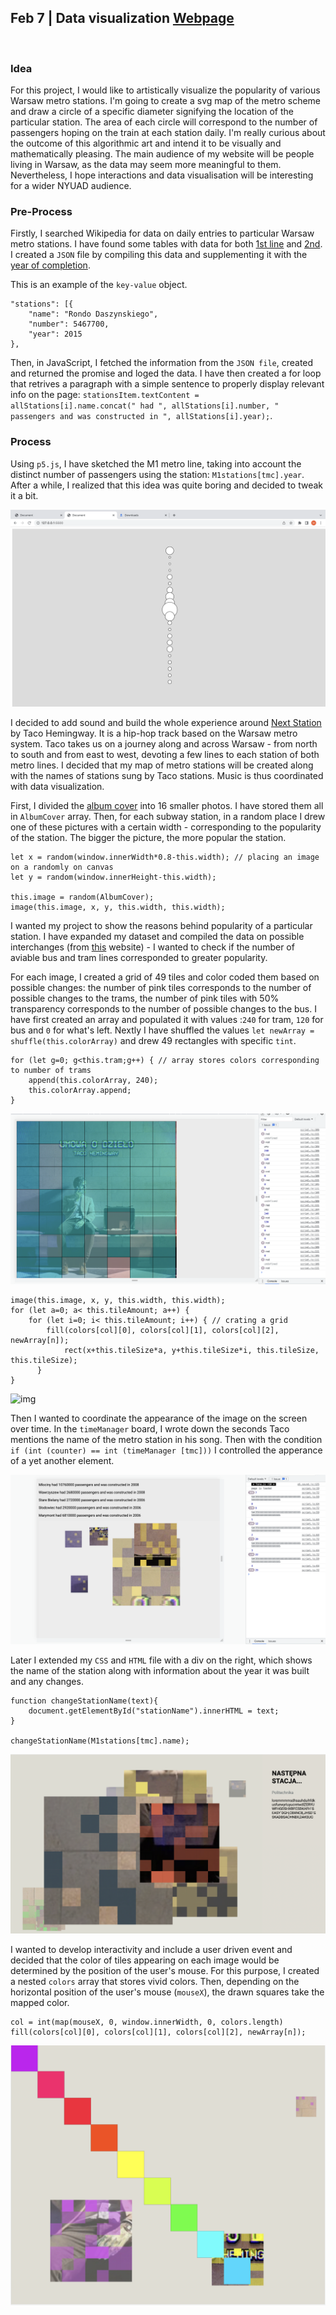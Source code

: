 ## Feb 7 | Data visualization [Webpage](https://martapienkosz.github.io/connectionslab/project1/index.html)
&nbsp;

### Idea
For this project, I would like to artistically visualize the popularity of various Warsaw metro stations. I'm going to create a svg map of the metro scheme and draw a circle of a specific diameter signifying the location of the particular station. The area of each circle will correspond to the number of passengers hoping on the train at each station daily. I'm really curious about the outcome of this algorithmic art and intend it to be visually and mathematically pleasing. The main audience of my website will be people living in Warsaw, as the data may seem more meaningful to them. Nevertheless, I hope interactions and data visualisation will be interesting for a wider NYUAD audience.


### Pre-Process
Firstly, I searched Wikipedia for data on daily entries to particular Warsaw metro stations. I have found some tables with data for both [1st line](https://pl.wikipedia.org/wiki/Linia_M1_metra_w_Warszawie) and [2nd](https://pl.wikipedia.org/wiki/Linia_M2_metra_w_Warszawie). I created a `JSON` file by compiling this data and supplementing it with the [year of completion](https://en.wikipedia.org/wiki/Warsaw_Metro).

This is an example of the `key-value` object.

```
"stations": [{
	"name": "Rondo Daszynskiego",
	"number": 5467700,
	"year": 2015
},
```

Then, in JavaScript, I fetched the information from the `JSON file`, created and returned the promise and loged the data. I have then created a for loop that retrives a paragraph with a simple sentence to properly display relevant info on the page: `stationsItem.textContent = allStations[i].name.concat(" had ", allStations[i].number, " passengers and was constructed in ", allStations[i].year);`.

### Process
Using `p5.js`, I have sketched the M1 metro line, taking into account the distinct number of passengers using the station: `M1stations[tmc].year`. After a while, I realized that this idea was quite boring and decided to tweak it a bit.

![img](https://github.com/martapienkosz/connectionslab/blob/main/project1/dcmnt/1.png)

I decided to add sound and build the whole experience around [Next Station](https://www.youtube.com/watch?v=TZgBIbqtDnQ) by Taco Hemingway. It is a hip-hop track based on the Warsaw metro system. Taco takes us on a journey along and across Warsaw - from north to south and from east to west, devoting a few lines to each station of both metro lines. I decided that my map of metro stations will be created along with the names of stations sung by Taco stations. Music is thus coordinated with data visualization.

First, I divided the [album cover](https://github.com/martapienkosz/connectionslab/blob/main/project1/img.jpg) into 16 smaller photos. I have stored them all in `AlbumCover` array. Then, for each subway station, in a random place I drew one of these pictures with a certain width - corresponding to the popularity of the station. The bigger the picture, the more popular the station.

```
let x = random(window.innerWidth*0.8-this.width); // placing an image on a randomly on canvas
let y = random(window.innerHeight-this.width);

this.image = random(AlbumCover);
image(this.image, x, y, this.width, this.width);
```

I wanted my project to show the reasons behind popularity of a particular station. I have expanded my dataset and compiled the data on possible interchanges (from [this](https://www.metro.waw.pl/stacja-kabaty-157) website) - I wanted to check if the number of aviable bus and tram lines corresponded to greater popularity.

For each image, I created a grid of 49 tiles and color coded them based on possible changes: the number of pink tiles corresponds to the number of possible changes to the trams, the number of pink tiles with 50% transparency corresponds to the number of possible changes to the bus. I have first created an array and populated it with values :`240` for tram, `120` for bus and `0` for what's left. Nextly I have shuffled the values `let newArray = shuffle(this.colorArray)` and drew 49 rectangles with specific `tint`.

```
for (let g=0; g<this.tram;g++) { // array stores colors corresponding to number of trams
	append(this.colorArray, 240);
	this.colorArray.append;
}
```

![img](https://github.com/martapienkosz/connectionslab/blob/main/project1/dcmnt/2.png)

```
image(this.image, x, y, this.width, this.width);
for (let a=0; a< this.tileAmount; a++) {
	for (let i=0; i< this.tileAmount; i++) { // crating a grid
		fill(colors[col][0], colors[col][1], colors[col][2], newArray[n]);
        	rect(x+this.tileSize*a, y+this.tileSize*i, this.tileSize, this.tileSize);
      }
}
```

![img](https://github.com/martapienkosz/connectionslab/blob/main/project1/dcmnt/4.png)

Then I wanted to coordinate the appearance of the image on the screen over time. In the `timeManager` board, I wrote down the seconds Taco mentions the name of the metro station in his song. Then with the condition `if (int (counter) == int (timeManager [tmc]))` I controlled the apperance of a yet another element.

![img](https://github.com/martapienkosz/connectionslab/blob/main/project1/dcmnt/5.png)

Later I extended my `CSS` and `HTML` file with a div on the right, which shows the name of the station along with information about the year it was built and any changes.

```
function changeStationName(text){
	document.getElementById("stationName").innerHTML = text;
}

changeStationName(M1stations[tmc].name);
```

![img](https://github.com/martapienkosz/connectionslab/blob/main/project1/dcmnt/6.png)

I wanted to develop interactivity and include a user driven event and decided that the color of tiles appearing on each image would be determined by the position of the user's mouse. For this purpose, I created a nested `colors` array that stores vivid colors. Then, depending on the horizontal position of the user's mouse (`mouseX`), the drawn squares take the mapped color.

```
col = int(map(mouseX, 0, window.innerWidth, 0, colors.length)
fill(colors[col][0], colors[col][1], colors[col][2], newArray[n]);
```

![img](https://github.com/martapienkosz/connectionslab/blob/main/project1/dcmnt/7.png)

&nbsp;

